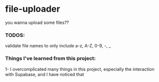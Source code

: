 # file-uploader
you wanna upload some files??


### TODOS: 

validate file names to only include a-z, A-Z, 0-9, -, _

### Things I've learned from this project: 

1- I overcomplicated many things in this project, especially the interaction with Supabase, and I have noticed that
